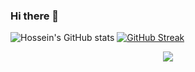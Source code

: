 ### Hi there 👋


![Hossein's GitHub stats](https://github-readme-stats.vercel.app/api?username=Hosseincpl&show_icons=true&theme=dark)
[![GitHub Streak](https://streak-stats.demolab.com?user=Hosseincpl&theme=dark&hide_border=False)](https://git.io/streak-stats)
<div align="center">
<img src="https://komarev.com/ghpvc/?username=Hosseincpl&&style=flat-square" align="center" />
</div>  
